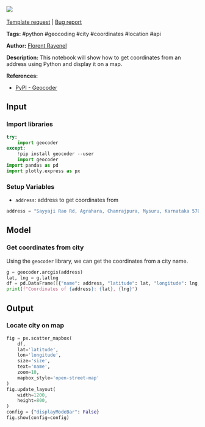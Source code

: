 <a href="https://app.naas.ai/user-redirect/naas/downloader?url=https://raw.githubusercontent.com/jupyter-naas/awesome-notebooks/master/Python/Python_Locate_address_on_map.ipynb" target="_parent"><img src="https://naasai-public.s3.eu-west-3.amazonaws.com/open_in_naas.svg"/></a><br><br><a href="https://github.com/jupyter-naas/awesome-notebooks/issues/new?assignees=&labels=&template=template-request.md&title=Tool+-+Action+of+the+notebook+">Template request</a> | <a href="https://github.com/jupyter-naas/awesome-notebooks/issues/new?assignees=&labels=bug&template=bug_report.md&title=Python+-+Locate+address+on+map:+Error+short+description">Bug report</a>

**Tags:** #python #geocoding #city #coordinates #location #api

**Author:** [Florent Ravenel](https://www.linkedin.com/in/florent-ravenel/)

**Description:** This notebook will show how to get coordinates from an address using Python and display it on a map.

**References:**
- [PyPI - Geocoder](https://pypi.org/project/geocoder/)

## Input

### Import libraries


```python
try:
    import geocoder
except:
    !pip install geocoder --user
    import geocoder
import pandas as pd
import plotly.express as px
```

### Setup Variables
- `address`: address to get coordinates from


```python
address = "Sayyaji Rao Rd, Agrahara, Chamrajpura, Mysuru, Karnataka 570001"
```

## Model

### Get coordinates from city

Using the `geocoder` library, we can get the coordinates from a city name.


```python
g = geocoder.arcgis(address)
lat, lng = g.latlng
df = pd.DataFrame([{"name": address, "latitude": lat, "longitude": lng, "size": 1}])
print(f"Coordinates of {address}: {lat}, {lng}")
```

## Output

### Locate city on map


```python
fig = px.scatter_mapbox(
    df,
    lat='latitude',
    lon='longitude',
    size='size',
    text='name',
    zoom=10,
    mapbox_style='open-street-map'
)
fig.update_layout(
    width=1200,
    height=800,
)
config = {"displayModeBar": False}
fig.show(config=config)
```

 
